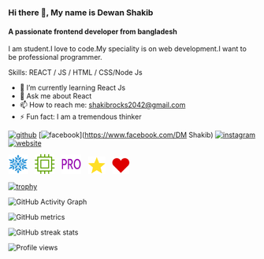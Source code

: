 ### Hi there 👋, My name is Dewan Shakib
#### A passionate frontend developer from bangladesh
I am student.I love to code.My speciality is on web development.I want to be professional programmer.

Skills: REACT / JS / HTML / CSS/Node Js

- 🌱 I’m currently learning React Js 
- 💬 Ask me about React 
- 📫 How to reach me: shakibrocks2042@gmail.com 
- ⚡ Fun fact: I am a tremendous thinker 


[<img src='https://cdn.jsdelivr.net/npm/simple-icons@3.0.1/icons/github.svg' alt='github' height='40'>](https://github.com/Dewanshakib)  [<img src='https://cdn.jsdelivr.net/npm/simple-icons@3.0.1/icons/facebook.svg' alt='facebook' height='40'>](https://www.facebook.com/DM Shakib)  [<img src='https://cdn.jsdelivr.net/npm/simple-icons@3.0.1/icons/instagram.svg' alt='instagram' height='40'>](https://www.instagram.com/dm__shakib/)  [<img src='https://cdn.jsdelivr.net/npm/simple-icons@3.0.1/icons/icloud.svg' alt='website' height='40'>](https://dewanshakib-portfolio.netlify.app/)  

<a href='https://archiveprogram.github.com/'><img src='https://raw.githubusercontent.com/acervenky/animated-github-badges/master/assets/acbadge.gif' width='40' height='40'></a> <a href='https://docs.github.com/en/developers'><img src='https://raw.githubusercontent.com/acervenky/animated-github-badges/master/assets/devbadge.gif' width='40' height='40'></a> <a href='https://github.com/pricing'><img src='https://raw.githubusercontent.com/acervenky/animated-github-badges/master/assets/pro.gif' width='40' height='40'></a> <a href='https://stars.github.com/'><img src='https://raw.githubusercontent.com/acervenky/animated-github-badges/master/assets/starbadge.gif' width='35' height='35'></a> <a href='https://docs.github.com/en/github/supporting-the-open-source-community-with-github-sponsors'><img src='https://raw.githubusercontent.com/acervenky/animated-github-badges/master/assets/sponsorbadge.gif' width='35' height='35'></a> 

[![trophy](https://github-profile-trophy.vercel.app/?username=Dewanshakib)](https://github.com/ryo-ma/github-profile-trophy)

![GitHub Activity Graph](https://activity-graph.herokuapp.com/graph?username=Dewanshakib)  

![GitHub metrics](https://metrics.lecoq.io/Dewanshakib)  

![GitHub streak stats](https://streak-stats.demolab.com/?user=Dewanshakib)  

![Profile views](https://gpvc.arturio.dev/Dewanshakib)  
